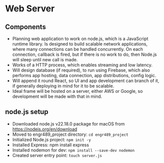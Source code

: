 # Web Server

## Components

- Planning web application to work on node.js, which is a JavaScript runtime library. Is designed to build scalable network applications, where many connections can be handled concurrently. On each connection, callback is fired, but if there is no work to do, then Node.js will sleep until new call is made.
- Works of a HTTP process, which enables streaming and low latency.
- Will design database (if required), to run using Firebase, which also performs app hosting, data connection, app distributions, config  logic.
- Will append it round React, so UI and app development can branch of it, if generally deploying in mind for it to be scalable.
- Ideal frame will be hosted on a server, either AWS or Google, so development will be made with that in mind.

## node.js setup

- Downloaded node.js v22.18.0 package for macOS from <https://nodejs.org/en/download>
- Moved to engr489_project directory: `cd engr489_project`
- Initialized Node.js project: `npm init -y`
- Installed Express: npm install express
- Installed nodemon for dev: `npm install --save-dev nodemon`
- Created server entry point: `touch server.js`
